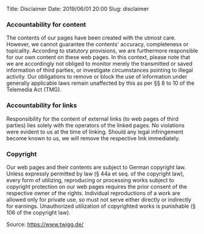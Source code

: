 Title:      	Disclaimer
Date:           2019/06/01 20:00
Slug:           disclaimer

<h3>Accountability for content</h3> 
<p>The contents of our pages have been created with the utmost care. However, we cannot guarantee the contents' accuracy, completeness or topicality. According to statutory provisions, we are furthermore responsible for our own content on these web pages. In this context, please note that we are accordingly not obliged to monitor merely the transmitted or saved information of third parties, or investigate circumstances pointing to illegal activity. Our obligations to remove or block the use of information under generally applicable laws remain unaffected by this as per §§ 8 to 10 of the Telemedia Act (TMG).</p>

<h3>Accountability for links</h3>  
<p>Responsibility for the content of external links (to web pages of third parties) lies solely with the operators of the linked pages. No violations were evident to us at the time of linking. Should any legal infringement become known to us, we will remove the respective link immediately.</p> 

<h3>Copyright</h3>  
<p>Our web pages and their contents are subject to German copyright law. Unless expressly permitted by law (§ 44a et seq. of the copyright law), every form of utilizing, reproducing or processing works subject to copyright protection on our web pages requires the prior consent of the respective owner of the rights. Individual reproductions of a work are allowed only for private use, so must not serve either directly or indirectly for earnings. Unauthorized utilization of copyrighted works is punishable (§ 106 of the copyright law).</p>  

<p>Source: <a href="https://www.twigg.de/" target="_blank">https://www.twigg.de/</a></p>
